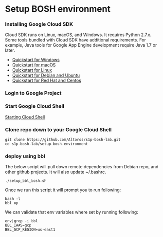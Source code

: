 # Setup BOSH environment

### Installing Google Cloud SDK
Cloud SDK runs on Linux, macOS, and Windows. It requires Python 2.7.x. Some tools bundled with Cloud SDK have additional requirements. For example, Java tools for Google App Engine development require Java 1.7 or later.
* [Quickstart for Windows](https://cloud.google.com/sdk/docs/quickstart-windows)
* [Quickstart for macOS](https://cloud.google.com/sdk/docs/quickstart-macos)
* [Quickstart for Linux](https://cloud.google.com/sdk/docs/quickstart-linux)
* [Quickstart for Debian and Ubuntu](https://cloud.google.com/sdk/docs/quickstart-debian-ubuntu)
* [Quickstart for Red Hat and Centos](https://cloud.google.com/sdk/docs/quickstart-redhat-centos)


### Login to Google Project

### Start Google Cloud Shell
[Starting Cloud Shell](https://cloud.google.com/shell/docs/starting-cloud-shell)

### Clone repo down to your Google Cloud Shell
```
git clone https://github.com/Altoros/s1p-bosh-lab.git
cd s1p-bosh-lab/setup-bosh-environment
```

### deploy using bbl
The below script will pull down remote dependencies from Debian repo, and other github projects. It will also update ~/.bashrc.
```
./setup_bbl_bosh.sh
```

Once we run this script it will prompt you to run following:
```
bash -l
bbl up
```


We can validate that env variables where set by running following:
```
env|grep -i bbl
BBL_IAAS=gcp
BBL_GCP_REGION=us-east1
```
